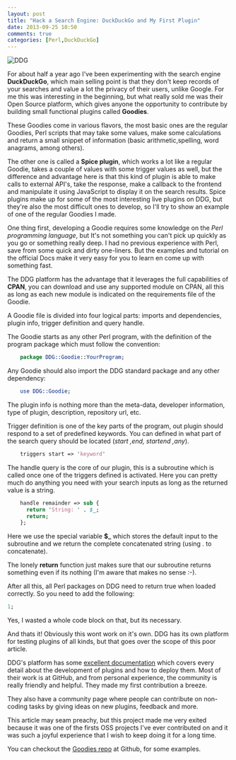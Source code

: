 ```yaml
---
layout: post
title: "Hack a Search Engine: DuckDuckGo and My First Plugin"
date: 2013-09-25 10:50
comments: true
categories: [Perl,DuckDuckGo]
---
```


![DDG](https://s3-us-west-2.amazonaws.com/frncscgmz-blog/ddg.png)

For about half a year ago I've been experimenting with the search engine 
**DuckDuckGo**, which main selling point is that they don't keep records of your 
searches and value a lot the privacy of their users, unlike Google.
For me this was interesting in the beginning, but what really sold me was 
their Open Source platform, which gives anyone the opportunity to contribute 
by building small functional plugins called **Goodies**.

These Goodies come in various flavors, the most basic ones are the regular 
Goodies, Perl scripts that may take some values, make some calculations and 
return a small snippet of information (basic arithmetic,spelling,
word anagrams, among others).

The other one is called a **Spice plugin**, which works a lot like a regular 
Goodie, takes a couple of values with some trigger values as well, but the 
difference and advantage here is that this kind of plugin is able to 
make calls to external API's, take the response, make a callback to the 
frontend and manipulate it using JavaScript to display it on the search 
results.
Spice plugins make up for some of the most interesting live plugins on DDG, but 
they're also the most difficult ones to develop, so I'll try to show an 
example of one of the regular Goodies I made.

One thing first, developing a Goodie requires some knowledge on the *Perl 
programming language*, but It's not something you can't pick up quickly as 
you go or something really deep. I had no previous experience with Perl, 
save from some quick and dirty one-liners. But the examples and tutorial 
on the official Docs make it very easy for you to learn en come up with 
something fast.

The DDG platform has the advantage that it leverages the full capabilities of 
**CPAN**, you can download and use any supported module on CPAN, all this as 
long as each new module is indicated on the requirements file of the Goodie.

A Goodie file is divided into four logical parts: imports and dependencies, 
plugin info, trigger definition and query handle.

The Goodie starts as any other Perl program, with the definition of the 
program package which must follow the convention:

``` perl
    package DDG::Goodie::YourProgram;
```

Any Goodie should also import the DDG standard package and any other 
dependency:

``` perl
    use DDG::Goodie;
```

The plugin info is nothing more than the meta-data, developer information, 
type of plugin, description, repository url, etc.

Trigger definition is one of the key parts of the program, out plugin should 
respond to a set of predefined keywords. You can defined in what part of the 
search query should be located (*start ,end, startend ,any*).

``` perl
    triggers start => 'keyword'
```

The handle query is the core of our plugin, this is a subroutine which is 
called once one of the triggers defined is activated.
Here you can pretty much do anything you need with your search inputs 
as long as the returned value is a string.

``` perl
    handle remainder => sub {
      return 'String: ' . $_;
      return;
    };
```

Here we use the special variable **$_** which stores the default input to 
the subroutine and we return the complete concatenated string (using . to 
concatenate). 

The lonely **return** function just makes sure that our subroutine returns 
something even if its nothing (I'm aware that makes no sense :-).

After all this, all Perl packages on DDG need to return true when loaded 
correctly. So you need to add the following:

``` perl
1;
```

Yes, I wasted a whole code block on that, but its necessary.

And thats it! Obviously this wont work on it's own.
DDG has its own platform for testing plugins of all kinds, but that goes 
over the scope of this poor article.

DDG's platform has some [excellent documentation](https://github.com/duckduckgo/duckduckgo/blob/master/documentation/goodies_overview.md) 
which covers every detail about the development of plugins and how to deploy them. 
Most of their work is at GitHub, and from personal experience, 
the community is really friendly and helpful. They made my first contribution a breeze.

They also have a community page where people can contribute on non-coding tasks 
by giving ideas on new plugins, feedback and more.

This article may seam preachy, but this project made me very exited because 
it was one of the firsts OSS projects I've ever contributed on and it was 
such a joyful experience that I wish to keep doing it for a long time.

You can checkout the [Goodies repo](https://github.com/duckduckgo/zeroclickinfo-goodies) 
at Github, for some examples.

